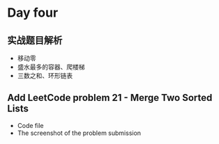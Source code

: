 # Day four
 ## 实战题目解析
  * 移动零
  * 盛水最多的容器、爬楼梯
  * 三数之和、环形链表
## Add LeetCode problem 21 - Merge Two Sorted Lists
  * Code file
  * The screenshot of the problem submission
